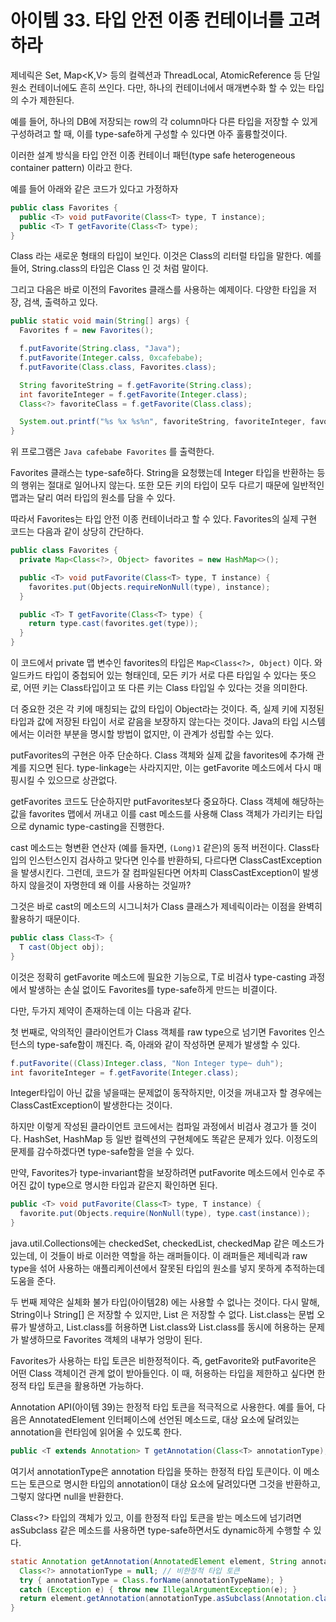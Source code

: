 # 아이템 33. 타입 안전 이종 컨테이너를 고려하라

제네릭은 Set<E>, Map<K,V> 등의 컬렉션과 ThreadLocal<T>, AtomicReference<T> 등 단일 원소 컨테이너에도 흔히 쓰인다. 다만, 하나의 컨테이너에서 매개변수화 할 수 있는 타입의 수가 제한된다.

예를 들어, 하나의 DB에 저장되는 row의 각 column마다 다른 타입을 저장할 수 있게 구성하려고 할 때, 이를 type-safe하게 구성할 수 있다면 아주 훌륭할것이다.

이러한 설계 방식을 타입 안전 이종 컨테이너 패턴(type safe heterogeneous container pattern) 이라고 한다.

예를 들어 아래와 같은 코드가 있다고 가정하자

```java
public class Favorites {
  public <T> void putFavorite(Class<T> type, T instance);
  public <T> T getFavorite(Class<T> type);
}
```

Class<T> 라는 새로운 형태의 타입이 보인다. 이것은 Class의 리터럴 타입을 말한다. 예를 들어, String.class의 타입은 Class<String> 인 것 처럼 말이다.

그리고 다음은 바로 이전의 Favorites 클래스를 사용하는 예제이다. 다양한 타입을 저장, 검색, 출력하고 있다.

```java
public static void main(String[] args) {
  Favorites f = new Favorites();

  f.putFavorite(String.class, "Java");
  f.putFavorite(Integer.calss, 0xcafebabe);
  f.putFavorite(Class.class, Favorites.class);

  String favoriteString = f.getFavorite(String.class);
  int favoriteInteger = f.getFavorite(Integer.class);
  Class<?> favoriteClass = f.getFavorite(Class.class);

  System.out.printf("%s %x %s%n", favoriteString, favoriteInteger, favoriteClass.getName());
}
```

위 프로그램은 `Java cafebabe Favorites` 를 출력한다.

Favorites 클래스는 type-safe하다. String을 요청했는데 Integer 타입을 반환하는 등의 행위는 절대로 일어나지 않는다. 또한 모든 키의 타입이 모두 다르기 때문에 일반적인 맵과는 달리 여러 타입의 원소를 담을 수 있다.

따라서 Favorites는 타입 안전 이종 컨테이너라고 할 수 있다. Favorites의 실제 구현 코드는 다음과 같이 상당히 간단하다.

```java
public class Favorites {
  private Map<Class<?>, Object> favorites = new HashMap<>();

  public <T> void putFavorite(Class<T> type, T instance) {
    favorites.put(Objects.requireNonNull(type), instance);
  }

  public <T> T getFavorite(Class<T> type) {
    return type.cast(favorites.get(type));
  }
}
```

이 코드에서 private 맵 변수인 favorites의 타입은 `Map<Class<?>, Object)` 이다. 와일드카드 타입이 중첩되어 있는 형태인데, 모든 키가 서로 다른 타입일 수 있다는 뜻으로, 어떤 키는 Class<String>타입이고 또 다른 키는 Class<Integer> 타입일 수 있다는 것을 의미한다.

더 중요한 것은 각 키에 매칭되는 값의 타입이 Object라는 것이다. 즉, 실제 키에 지정된 타입과 값에 저장된 타입이 서로 같음을 보장하지 않는다는 것이다. Java의 타입 시스템에서는 이러한 부분을 명시할 방법이 없지만, 이 관계가 성립할 수는 있다.

putFavorites의 구현은 아주 단순하다. Class 객체와 실제 값을 favorites에 추가해 관계를 지으면 된다. type-linkage는 사라지지만, 이는 getFavorite 메소드에서 다시 매핑시킬 수 있으므로 상관없다.

getFavorites 코드도 단순하지만 putFavorites보다 중요하다. Class 객체에 해당하는 값을 favorites 맵에서 꺼내고 이를 cast 메소드를 사용해 Class 객체가 가리키는 타입으로 dynamic type-casting을 진행한다.

cast 메소드는 형변환 연산자 (예를 들자면, `(Long)1` 같은)의 동적 버전이다. Class타입의 인스턴스인지 검사하고 맞다면 인수를 반환하되, 다르다면 ClassCastException을 발생시킨다. 그런데, 코드가 잘 컴파일된다면 어차피 ClassCastException이 발생하지 않을것이 자명한데 왜 이를 사용하는 것일까?

그것은 바로 cast의 메소드의 시그니처가 Class 클래스가 제네릭이라는 이점을 완벽히 활용하기 때문이다.

```java
public class Class<T> {
  T cast(Object obj);
}
```

이것은 정확히 getFavorite 메소드에 필요한 기능으로, T로 비검사 type-casting 과정에서 발생하는 손실 없이도 Favorites를 type-safe하게 만드는 비결이다.

다만, 두가지 제약이 존재하는데 이는 다음과 같다.

첫 번째로, 악의적인 클라이언트가 Class 객체를 raw type으로 넘기면 Favorites 인스턴스의 type-safe함이 깨진다. 즉, 아래와 같이 작성하면 문제가 발생할 수 있다.

```java
f.putFavorite((Class)Integer.class, "Non Integer type~ duh");
int favoriteInteger = f.getFavorite(Integer.class);
```

Integer타입이 아닌 값을 넣을때는 문제없이 동작하지만, 이것을 꺼내고자 할 경우에는 ClassCastException이 발생한다는 것이다.

하지만 이렇게 작성된 클라이언트 코드에서는 컴파일 과정에서 비검사 경고가 뜰 것이다. HashSet, HashMap 등 일반 컬렉션의 구현체에도 똑같은 문제가 있다. 이정도의 문제를 감수하겠다면 type-safe함을 얻을 수 있다.

만약, Favorites가 type-invariant함을 보장하려면 putFavorite 메소드에서 인수로 주어진 값이 type으로 명시한 타입과 같은지 확인하면 된다.

```java
public <T> void putFavorite(Class<T> type, T instance) {
  favorite.put(Objects.require(NonNull(type), type.cast(instance));
}
```

java.util.Collections에는 checkedSet, checkedList, checkedMap 같은 메소드가 있는데, 이 것들이 바로 이러한 역할을 하는 래퍼들이다. 이 래퍼들은 제네릭과 raw type을 섞어 사용하는 애플리케이션에서 잘못된 타입의 원소를 넣지 못하게 추적하는데 도움을 준다.

두 번째 제약은 실체화 불가 타입(아이템28) 에는 사용할 수 없나는 것이다. 다시 말해, String이나 String[] 은 저장할 수 있지만, List<String> 은 저장할 수 없다. List<String>.class는 문법 오류가 발생하고, List.class를 허용하면 List<String>.class와 List<Integer>.class를 동시에 허용하는 문제가 발생하므로 Favorites 객체의 내부가 엉망이 된다.

Favorites가 사용하는 타입 토큰은 비한정적이다. 즉, getFavorite와 putFavorite은 어떤 Class 객체이건 관계 없이 받아들인다. 이 때, 허용하는 타입을 제한하고 싶다면 한정적 타입 토큰을 활용하면 가능하다.

Annotation API(아이템 39)는 한정적 타입 토큰을 적극적으로 사용한다. 예를 들어, 다음은 AnnotatedElement 인터페이스에 선언된 메소드로, 대상 요소에 달려있는 annotation을 런타임에 읽어올 수 있도록 한다.

```java
public <T extends Annotation> T getAnnotation(Class<T> annotationType);
```

여기서 annotationType은 annotation 타입을 뜻하는 한정적 타입 토큰이다. 이 메소드는 토큰으로 명시한 타입의 annotation이 대상 요소에 달려있다면 그것을 반환하고, 그렇지 않다면 null을 반환한다.

Class<?> 타입의 객체가 있고, 이를 한정적 타입 토큰을 받는 메소드에 넘기려면 asSubclass 같은 메소드를 사용하면 type-safe하면서도 dynamic하게 수행할 수 있다.

```java
static Annotation getAnnotation(AnnotatedElement element, String annotationTypeName) {
  Class<?> annotationType = null; // 비한정적 타입 토큰
  try { annotationType = Class.forName(annotationTypeName); }
  catch (Exception e) { throw new IllegalArgumentException(e); }
  return element.getAnnotation(annotationType.asSubclass(Annotation.class));
}
```
